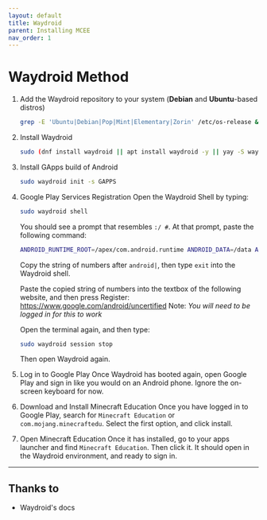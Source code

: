 ```yaml
---
layout: default
title: Waydroid
parent: Installing MCEE
nav_order: 1
---
```


# Waydroid Method

1. Add the Waydroid repository to your system (**Debian** and **Ubuntu**-based distros)
   ```bash
   grep -E 'Ubuntu|Debian|Pop|Mint|Elementary|Zorin' /etc/os-release && sudo apt update && sudo apt install curl ca-certificates -y && curl -s https://repo.waydro.id | sudo bash
   ```
   
2. Install Waydroid
   ```bash
   sudo (dnf install waydroid || apt install waydroid -y || yay -S waydroid || paru -S waydroid)
   ```
   
3. Install GApps build of Android
   ```bash
   sudo waydroid init -s GAPPS
   ```
   
4. Google Play Services Registration
   Open the Waydroid Shell by typing:
   ```bash
   sudo waydroid shell
   ```
   
   You should see a prompt that resembles `:/ #`. At that prompt, paste the following command:
   ```bash
   ANDROID_RUNTIME_ROOT=/apex/com.android.runtime ANDROID_DATA=/data ANDROID_TZDATA_ROOT=/apex/com.android.tzdata ANDROID_I18N_ROOT=/apex/com.android.i18n sqlite3 /data/data/com.google.android.gsf/databases/gservices.db "select * from main where name = \"android_id\";"
   ```
   
   Copy the string of numbers after `android|`, then type `exit` into the Waydroid shell.
   
   Paste the copied string of numbers into the textbox of the following website, and then press Register:
   https://www.google.com/android/uncertified
   Note: _You will need to be logged in for this to work_
   
   Open the terminal again, and then type:
   ```bash
   sudo waydroid session stop
   ```
   
   Then open Waydroid again.
   
5. Log in to Google Play
   Once Waydroid has booted again, open Google Play and sign in like you would on an Android phone. Ignore the on-screen keyboard for now.


6. Download and Install Minecraft Education
   Once you have logged in to Google Play, search for `Minecraft Education` or `com.mojang.minecraftedu`. Select the first option, and click install.


7. Open Minecraft Education
   Once it has installed, go to your apps launcher and find `Minecraft Education`. Then click it. It should open in the Waydroid environment, and ready to sign in.

----
## Thanks to
- Waydroid's docs